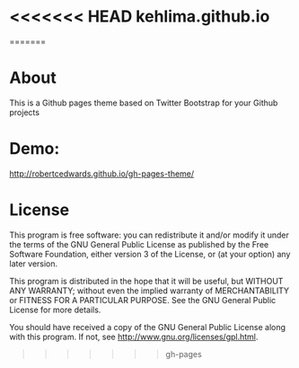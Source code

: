 <<<<<<< HEAD
kehlima.github.io
=================
=======
# About
This is a Github pages theme based on Twitter Bootstrap for your Github projects
# Demo:
http://robertcedwards.github.io/gh-pages-theme/

# License
This program is free software: you can redistribute it and/or modify
it under the terms of the GNU General Public License as published by
the Free Software Foundation, either version 3 of the License, or
(at your option) any later version.

This program is distributed in the hope that it will be useful,
but WITHOUT ANY WARRANTY; without even the implied warranty of
MERCHANTABILITY or FITNESS FOR A PARTICULAR PURPOSE.  See the
GNU General Public License for more details.

You should have received a copy of the GNU General Public License
along with this program.  If not, see <http://www.gnu.org/licenses/gpl.html>.
>>>>>>> gh-pages
